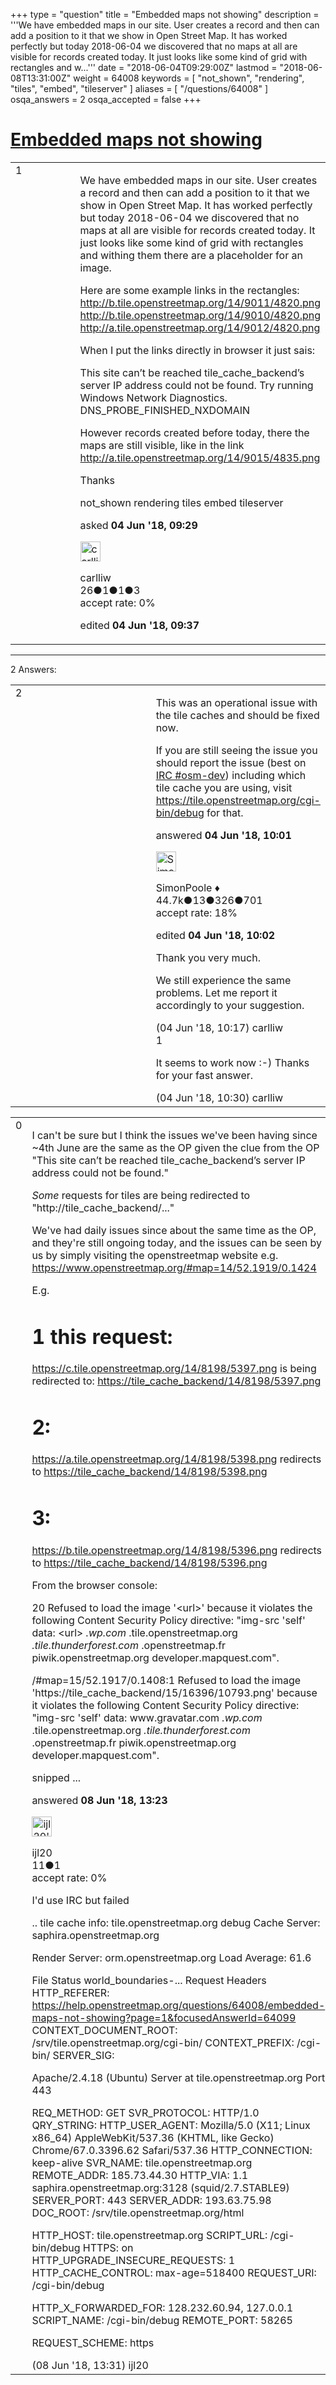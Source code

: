 +++
type = "question"
title = "Embedded maps not showing"
description = '''We have embedded maps in our site. User creates a record and then can add a position to it that we show in Open Street Map. It has worked perfectly but today 2018-06-04 we discovered that no maps at all are visible for records created today. It just looks like some kind of grid with rectangles and w...'''
date = "2018-06-04T09:29:00Z"
lastmod = "2018-06-08T13:31:00Z"
weight = 64008
keywords = [ "not_shown", "rendering", "tiles", "embed", "tileserver" ]
aliases = [ "/questions/64008" ]
osqa_answers = 2
osqa_accepted = false
+++

<div class="headNormal">

# [Embedded maps not showing](/questions/64008/embedded-maps-not-showing)

</div>

<div id="main-body">

<div id="askform">

<table id="question-table" style="width:100%;">
<colgroup>
<col style="width: 50%" />
<col style="width: 50%" />
</colgroup>
<tbody>
<tr>
<td style="width: 30px; vertical-align: top"><div class="vote-buttons">
<span id="post-64008-upvote" class="ajax-command post-vote up" rel="nofollow" title="I like this post (click again to cancel)"> </span>
<div id="post-64008-score" class="post-score" title="current number of votes">
1
</div>
<span id="post-64008-downvote" class="ajax-command post-vote down" rel="nofollow" title="I dont like this post (click again to cancel)"> </span> <span id="favorite-mark" class="ajax-command favorite-mark" rel="nofollow" title="mark/unmark this question as favorite (click again to cancel)"> </span>
<div id="favorite-count" class="favorite-count">
&#10;</div>
</div></td>
<td><div id="item-right">
<div class="question-body">
<p>We have embedded maps in our site. User creates a record and then can add a position to it that we show in Open Street Map. It has worked perfectly but today 2018-06-04 we discovered that no maps at all are visible for records created today. It just looks like some kind of grid with rectangles and withing them there are a placeholder for an image.</p>
<p>Here are some example links in the rectangles: <a href="http://b.tile.openstreetmap.org/14/9011/4820.png">http://b.tile.openstreetmap.org/14/9011/4820.png</a> <a href="http://b.tile.openstreetmap.org/14/9010/4820.png">http://b.tile.openstreetmap.org/14/9010/4820.png</a> <a href="http://a.tile.openstreetmap.org/14/9012/4820.png">http://a.tile.openstreetmap.org/14/9012/4820.png</a></p>
<p>When I put the links directly in browser it just sais:</p>
<p>This site can’t be reached tile_cache_backend’s server IP address could not be found. Try running Windows Network Diagnostics. DNS_PROBE_FINISHED_NXDOMAIN</p>
<p>However records created before today, there the maps are still visible, like in the link <a href="http://a.tile.openstreetmap.org/14/9015/4835.png">http://a.tile.openstreetmap.org/14/9015/4835.png</a></p>
<p>Thanks</p>
</div>
<div id="question-tags" class="tags-container tags">
<span class="post-tag tag-link-not_shown" rel="tag" title="see questions tagged &#39;not_shown&#39;">not_shown</span> <span class="post-tag tag-link-rendering" rel="tag" title="see questions tagged &#39;rendering&#39;">rendering</span> <span class="post-tag tag-link-tiles" rel="tag" title="see questions tagged &#39;tiles&#39;">tiles</span> <span class="post-tag tag-link-embed" rel="tag" title="see questions tagged &#39;embed&#39;">embed</span> <span class="post-tag tag-link-tileserver" rel="tag" title="see questions tagged &#39;tileserver&#39;">tileserver</span>
</div>
<div id="question-controls" class="post-controls">
&#10;</div>
<div class="post-update-info-container">
<div class="post-update-info post-update-info-user">
<p>asked <strong>04 Jun '18, 09:29</strong></p>
<img src="https://secure.gravatar.com/avatar/6eed3fca49ab4d4e12447553b65776c6?s=32&amp;d=identicon&amp;r=g" class="gravatar" width="32" height="32" alt="carlliw&#39;s gravatar image" />
<p><span>carlliw</span><br />
<span class="score" title="26 reputation points">26</span><span title="1 badges"><span class="badge1">●</span><span class="badgecount">1</span></span><span title="1 badges"><span class="silver">●</span><span class="badgecount">1</span></span><span title="3 badges"><span class="bronze">●</span><span class="badgecount">3</span></span><br />
<span class="accept_rate" title="Rate of the user&#39;s accepted answers">accept rate:</span> <span title="carlliw has no accepted answers">0%</span></p>
</div>
<div class="post-update-info post-update-info-edited">
<p><span> edited <strong>04 Jun '18, 09:37</strong> </span></p>
</div>
</div>
<div id="comments-container-64008" class="comments-container">
&#10;</div>
<div id="comment-tools-64008" class="comment-tools">
&#10;</div>
<div class="clear">
&#10;</div>
<div id="comment-64008-form-container" class="comment-form-container">
&#10;</div>
<div class="clear">
&#10;</div>
</div></td>
</tr>
</tbody>
</table>

------------------------------------------------------------------------

<div class="tabBar">

<span id="sort-top"></span>

<div class="headQuestions">

2 Answers:

</div>

</div>

<span id="64010"></span>

<div id="answer-container-64010" class="answer">

<table style="width:100%;">
<colgroup>
<col style="width: 50%" />
<col style="width: 50%" />
</colgroup>
<tbody>
<tr>
<td style="width: 30px; vertical-align: top"><div class="vote-buttons">
<span id="post-64010-upvote" class="ajax-command post-vote up" rel="nofollow" title="I like this post (click again to cancel)"> </span>
<div id="post-64010-score" class="post-score" title="current number of votes">
2
</div>
<span id="post-64010-downvote" class="ajax-command post-vote down" rel="nofollow" title="I dont like this post (click again to cancel)"> </span>
</div></td>
<td><div class="item-right">
<div class="answer-body">
<p>This was an operational issue with the tile caches and should be fixed now.</p>
<p>If you are still seeing the issue you should report the issue (best on <a href="https://irc.openstreetmap.org/">IRC #osm-dev</a>) including which tile cache you are using, visit <a href="https://tile.openstreetmap.org/cgi-bin/debug">https://tile.openstreetmap.org/cgi-bin/debug</a> for that.</p>
</div>
<div class="answer-controls post-controls">
&#10;</div>
<div class="post-update-info-container">
<div class="post-update-info post-update-info-user">
<p>answered <strong>04 Jun '18, 10:01</strong></p>
<img src="https://secure.gravatar.com/avatar/ad2513d6f8e3d709d576ace900c12fa5?s=32&amp;d=identicon&amp;r=g" class="gravatar" width="32" height="32" alt="SimonPoole&#39;s gravatar image" />
<p><span>SimonPoole ♦</span><br />
<span class="score" title="44667 reputation points"><span>44.7k</span></span><span title="13 badges"><span class="badge1">●</span><span class="badgecount">13</span></span><span title="326 badges"><span class="silver">●</span><span class="badgecount">326</span></span><span title="701 badges"><span class="bronze">●</span><span class="badgecount">701</span></span><br />
<span class="accept_rate" title="Rate of the user&#39;s accepted answers">accept rate:</span> <span title="SimonPoole has 209 accepted answers">18%</span></p>
</div>
<div class="post-update-info post-update-info-edited">
<p><span> edited <strong>04 Jun '18, 10:02</strong> </span></p>
</div>
</div>
<div id="comments-container-64010" class="comments-container">
<span id="64013"></span>
<div id="comment-64013" class="comment">
<div id="post-64013-score" class="comment-score">
&#10;</div>
<div class="comment-text">
<p>Thank you very much.</p>
<p>We still experience the same problems. Let me report it accordingly to your suggestion.</p>
</div>
<div id="comment-64013-info" class="comment-info">
<span class="comment-age">(04 Jun '18, 10:17)</span> <span class="comment-user userinfo">carlliw</span>
</div>
</div>
<span id="64014"></span>
<div id="comment-64014" class="comment">
<div id="post-64014-score" class="comment-score">
1
</div>
<div class="comment-text">
<p>It seems to work now :-) Thanks for your fast answer.</p>
</div>
<div id="comment-64014-info" class="comment-info">
<span class="comment-age">(04 Jun '18, 10:30)</span> <span class="comment-user userinfo">carlliw</span>
</div>
</div>
</div>
<div id="comment-tools-64010" class="comment-tools">
&#10;</div>
<div class="clear">
&#10;</div>
<div id="comment-64010-form-container" class="comment-form-container">
&#10;</div>
<div class="clear">
&#10;</div>
</div></td>
</tr>
</tbody>
</table>

</div>

<span id="64099"></span>

<div id="answer-container-64099" class="answer">

<table style="width:100%;">
<colgroup>
<col style="width: 50%" />
<col style="width: 50%" />
</colgroup>
<tbody>
<tr>
<td style="width: 30px; vertical-align: top"><div class="vote-buttons">
<span id="post-64099-upvote" class="ajax-command post-vote up" rel="nofollow" title="I like this post (click again to cancel)"> </span>
<div id="post-64099-score" class="post-score" title="current number of votes">
0
</div>
<span id="post-64099-downvote" class="ajax-command post-vote down" rel="nofollow" title="I dont like this post (click again to cancel)"> </span>
</div></td>
<td><div class="item-right">
<div class="answer-body">
<p>I can't be sure but I think the issues we've been having since ~4th June are the same as the OP given the clue from the OP "This site can’t be reached tile_cache_backend’s server IP address could not be found."</p>
<p><em>Some</em> requests for tiles are being redirected to "http://tile_cache_backend/..."</p>
<p>We've had daily issues since about the same time as the OP, and they're still ongoing today, and the issues can be seen by us by simply visiting the openstreetmap website e.g. <a href="https://www.openstreetmap.org/#map=14/52.1919/0.1424">https://www.openstreetmap.org/#map=14/52.1919/0.1424</a></p>
<p>E.g.</p>
<h1 id="this-request">1 this request:</h1>
<p><a href="https://c.tile.openstreetmap.org/14/8198/5397.png">https://c.tile.openstreetmap.org/14/8198/5397.png</a> is being redirected to: <a href="https://tile_cache_backend/14/8198/5397.png">https://tile_cache_backend/14/8198/5397.png</a></p>
<h1 id="section">2:</h1>
<p><a href="https://a.tile.openstreetmap.org/14/8198/5398.png">https://a.tile.openstreetmap.org/14/8198/5398.png</a> redirects to <a href="https://tile_cache_backend/14/8198/5398.png">https://tile_cache_backend/14/8198/5398.png</a></p>
<h1 id="section-1">3:</h1>
<p><a href="https://b.tile.openstreetmap.org/14/8198/5396.png">https://b.tile.openstreetmap.org/14/8198/5396.png</a> redirects to <a href="https://tile_cache_backend/14/8198/5396.png">https://tile_cache_backend/14/8198/5396.png</a></p>
<p>From the browser console:</p>
<p>20 Refused to load the image '&lt;url&gt;' because it violates the following Content Security Policy directive: "img-src 'self' data: &lt;url&gt; <em>.wp.com</em> .tile.openstreetmap.org <em>.tile.thunderforest.com</em> .openstreetmap.fr piwik.openstreetmap.org developer.mapquest.com".</p>
<p>/#map=15/52.1917/0.1408:1 Refused to load the image 'https://tile_cache_backend/15/16396/10793.png' because it violates the following Content Security Policy directive: "img-src 'self' data: www.gravatar.com <em>.wp.com</em> .tile.openstreetmap.org <em>.tile.thunderforest.com</em> .openstreetmap.fr piwik.openstreetmap.org developer.mapquest.com".</p>
<p>snipped ...</p>
</div>
<div class="answer-controls post-controls">
&#10;</div>
<div class="post-update-info-container">
<div class="post-update-info post-update-info-user">
<p>answered <strong>08 Jun '18, 13:23</strong></p>
<img src="https://secure.gravatar.com/avatar/904ee9ead8a8ad3adc1b0d7f2637d74f?s=32&amp;d=identicon&amp;r=g" class="gravatar" width="32" height="32" alt="ijl20&#39;s gravatar image" />
<p><span>ijl20</span><br />
<span class="score" title="11 reputation points">11</span><span title="1 badges"><span class="bronze">●</span><span class="badgecount">1</span></span><br />
<span class="accept_rate" title="Rate of the user&#39;s accepted answers">accept rate:</span> <span title="ijl20 has no accepted answers">0%</span></p>
</div>
</div>
<div id="comments-container-64099" class="comments-container">
<span id="64100"></span>
<div id="comment-64100" class="comment">
<div id="post-64100-score" class="comment-score">
&#10;</div>
<div class="comment-text">
<p>I'd use IRC but failed</p>
<p>.. tile cache info: tile.openstreetmap.org debug Cache Server: saphira.openstreetmap.org</p>
<p>Render Server: orm.openstreetmap.org Load Average: 61.6</p>
<p>File Status world_boundaries-... Request Headers HTTP_REFERER: <a href="https://help.openstreetmap.org/questions/64008/embedded-maps-not-showing?page=1&amp;focusedAnswerId=64099">https://help.openstreetmap.org/questions/64008/embedded-maps-not-showing?page=1&amp;focusedAnswerId=64099</a> CONTEXT_DOCUMENT_ROOT: /srv/tile.openstreetmap.org/cgi-bin/ CONTEXT_PREFIX: /cgi-bin/ SERVER_SIG:</p>
<p>Apache/2.4.18 (Ubuntu) Server at tile.openstreetmap.org Port 443</p>
<p>REQ_METHOD: GET SVR_PROTOCOL: HTTP/1.0 QRY_STRING: HTTP_USER_AGENT: Mozilla/5.0 (X11; Linux x86_64) AppleWebKit/537.36 (KHTML, like Gecko) Chrome/67.0.3396.62 Safari/537.36 HTTP_CONNECTION: keep-alive SVR_NAME: tile.openstreetmap.org REMOTE_ADDR: 185.73.44.30 HTTP_VIA: 1.1 saphira.openstreetmap.org:3128 (squid/2.7.STABLE9) SERVER_PORT: 443 SERVER_ADDR: 193.63.75.98 DOC_ROOT: /srv/tile.openstreetmap.org/html</p>
<p>HTTP_HOST: tile.openstreetmap.org SCRIPT_URL: /cgi-bin/debug HTTPS: on HTTP_UPGRADE_INSECURE_REQUESTS: 1 HTTP_CACHE_CONTROL: max-age=518400 REQUEST_URI: /cgi-bin/debug</p>
<p>HTTP_X_FORWARDED_FOR: 128.232.60.94, 127.0.0.1 SCRIPT_NAME: /cgi-bin/debug REMOTE_PORT: 58265</p>
<p>REQUEST_SCHEME: https</p>
</div>
<div id="comment-64100-info" class="comment-info">
<span class="comment-age">(08 Jun '18, 13:31)</span> <span class="comment-user userinfo">ijl20</span>
</div>
</div>
</div>
<div id="comment-tools-64099" class="comment-tools">
&#10;</div>
<div class="clear">
&#10;</div>
<div id="comment-64099-form-container" class="comment-form-container">
&#10;</div>
<div class="clear">
&#10;</div>
</div></td>
</tr>
</tbody>
</table>

</div>

<div class="paginator-container-left">

</div>

</div>

</div>

